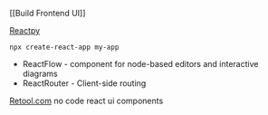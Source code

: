 [[Build Frontend UI]]

[Reactpy](https://www.linkedin.com/posts/imaad-mohamed-khan_python-javascript-react-activity-7071131339277643776-Dgj5?utm_source=share&utm_medium=member_desktop)

```
npx create-react-app my-app
```

* ReactFlow - component for node-based editors and interactive diagrams
* ReactRouter - Client-side routing

[Retool.com](http://retool.com/) no code react ui components